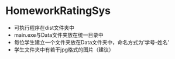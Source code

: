 # HomeworkRatingSys
- 可执行程序在dist文件夹中
- main.exe与Data文件夹放在统一目录中
- 每位学生建立一个文件夹放在Data文件夹中，命名方式为'学号-姓名'
- 学生文件夹中有若干jpg格式的图片（建议）
